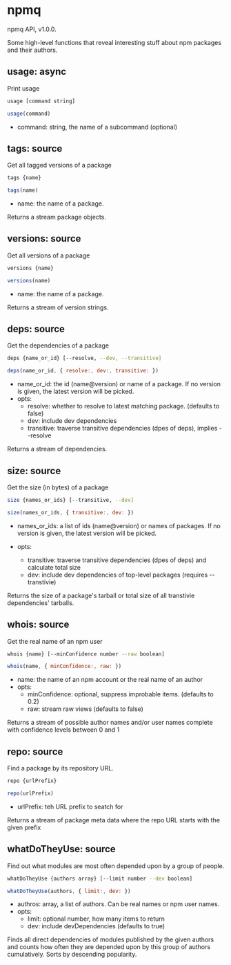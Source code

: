 # npmq

npmq API, v1.0.0.

Some high-level functions that reveal interesting stuff about npm packages and their authors.

## usage: async

Print usage

```bash
usage [command string]
```

```js
usage(command)
```

 - command: string, the name of a subcommand (optional)

## tags: source

Get all tagged versions of a package

```bash
tags {name}
```

```js
tags(name)
```

 - name: the name of a package.

Returns a stream package objects.

## versions: source

Get all versions of a package

```bash
versions {name}
```

```js
versions(name)
```

 - name: the name of a package.

Returns a stream of version strings.

## deps: source

Get the dependencies of a package

```bash
deps {name_or_id} [--resolve, --dev, --transitive]
```

```js
deps(name_or_id, { resolve:, dev:, transitive: })
```

 - name_or_id: the id (name@version) or name of a package. If no version is given, the latest version will be picked.
 - opts:
   - resolve: whether to resolve to latest matching package. (defaults to false) 
   - dev: include dev dependencies
   - transitive: traverse transitive dependencies (dpes of deps), implies --resolve

Returns a stream of dependencies.

## size: source

Get the size (in bytes) of a package

```bash
size {names_or_ids} [--transitive, --dev]
```

```js
size(names_or_ids, { transitive:, dev: })
```

 - names_or_ids: a list of ids (name@version) or names of packages. If no version is given, the latest version will be picked.

 - opts:
   - transitive: traverse transitive dependencies (dpes of deps) and calculate total size
   - dev: include dev dependencies of top-level packages (requires --transtivie)

Returns the size of a package's tarball or total size of all transtivie dependencies' tarballs.

## whois: source

Get the real name of an npm user

```bash
whois {name} [--minConfidence number --raw boolean]
```

```js
whois(name, { minConfidence:, raw: })
```

 - name: the name of an npm account or the real name of an author
 - opts:
   - minConfidence: optional, suppress improbable items. (defaults to 0.2) 
   - raw: stream raw views (defaults to false)

Returns a stream of possible author names and/or user names complete with confidence levels between 0 and 1

## repo: source

Find a package by its repository URL.

```bash
repo {urlPrefix}
```

```js
repo(urlPrefix)
```

 - urlPrefix: teh URL prefix to seatch for

Returns a stream of package meta data where the repo URL starts with the given prefix

## whatDoTheyUse: source

Find out what modules are most often depended upon by a group of people.

```bash
whatDoTheyUse {authors array} [--limit number --dev boolean]
```

```js
whatDoTheyUse(authors, { limit:, dev: })
```

 - authros: array, a list of authors. Can be real names or npm user names.
 - opts:
   - limit: optional number, how many items to return
   - dev: include devDependencies (defaults to true)

Finds all direct dependencies of modules published by the given authors and counts how often they are depended upon by this group of authors cumulatively. Sorts by descending popularity.

